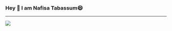 ### Hey 👋 I am Nafisa Tabassum😄
<hr>
<image src = "https://image.shutterstock.com/image-vector/happy-girl-laptop-online-coding-260nw-1982055719.jpg">
